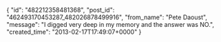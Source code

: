  {
   "id": "482212358481368",
   "post_id": "462493170453287_482026878499916",
   "from_name": "Pete Daoust",
   "message": "I digged very deep in my memory and the answer was NO.",
   "created_time": "2013-02-17T17:49:07+0000"
 }

